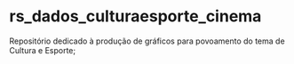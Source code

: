 # rs_dados_culturaesporte_cinema

Repositório dedicado à produção de gráficos para povoamento do tema de Cultura e Esporte;
